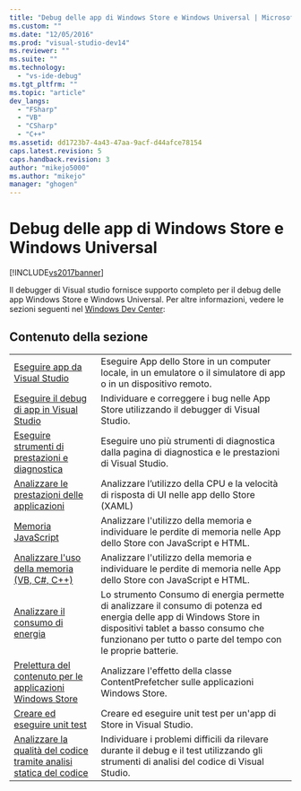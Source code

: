 ```yaml
---
title: "Debug delle app di Windows Store e Windows Universal | Microsoft Docs"
ms.custom: ""
ms.date: "12/05/2016"
ms.prod: "visual-studio-dev14"
ms.reviewer: ""
ms.suite: ""
ms.technology: 
  - "vs-ide-debug"
ms.tgt_pltfrm: ""
ms.topic: "article"
dev_langs: 
  - "FSharp"
  - "VB"
  - "CSharp"
  - "C++"
ms.assetid: dd1723b7-4a43-47aa-9acf-d44afce78154
caps.latest.revision: 5
caps.handback.revision: 3
author: "mikejo5000"
ms.author: "mikejo"
manager: "ghogen"
---
```

# Debug delle app di Windows Store e Windows Universal
[!INCLUDE[vs2017banner](../code-quality/includes/vs2017banner.md)]

Il debugger di Visual studio fornisce supporto completo per il debug delle app Windows Store e Windows Universal.  Per altre informazioni, vedere le sezioni seguenti nel [Windows Dev Center](http://go.microsoft.com/fwlink/?LinkId=254182):  
  
## Contenuto della sezione  
  
|||  
|-|-|  
|[Eseguire app da Visual Studio](../debugger/run-store-apps-from-visual-studio.md)|Eseguire App dello Store in un computer locale, in un emulatore o il simulatore di app o in un dispositivo remoto.|  
|[Eseguire il debug di app in Visual Studio](../debugger/debug-store-apps-in-visual-studio.md)|Individuare e correggere i bug nelle App Store utilizzando il debugger di Visual Studio.|  
|[Eseguire strumenti di prestazioni e diagnostica](../Topic/Run%20analysis%20tools%20from%20the%20Performance%20and%20Diagnostic%20page.md)|Eseguire uno più strumenti di diagnostica dalla pagina di diagnostica e le prestazioni di Visual Studio.|  
|[Analizzare le prestazioni delle applicazioni](../Topic/Analyze%20the%20performance%20of%20Windows%20Store%20apps%20using%20Visual%20Studio%20diagnostic%20tools.md)|Analizzare l’utilizzo della CPU e la velocità di risposta di UI nelle app dello Store \(XAML\)|  
|[Memoria JavaScript](../profiling/javascript-memory.md)|Analizzare l'utilizzo della memoria e individuare le perdite di memoria nelle App dello Store con JavaScript e HTML.|  
|[Analizzare l'uso della memoria \(VB, C\#, C\+\+\)](../profiling/memory-usage-without-debugging2.md)|Analizzare l'utilizzo della memoria e individuare le perdite di memoria nelle App dello Store con JavaScript e HTML.|  
|[Analizzare il consumo di energia](../profiling/analyze-energy-use-in-store-apps.md)|Lo strumento Consumo di energia permette di analizzare il consumo di potenza ed energia delle app di Windows Store in dispositivi tablet a basso consumo che funzionano per tutto o parte del tempo con le proprie batterie.|  
|[Prelettura del contenuto per le applicazioni Windows Store](../debugger/prefetch-content-for-windows-store-apps.md)|Analizzare l'effetto della classe ContentPrefetcher sulle applicazioni Windows Store.|  
|[Creare ed eseguire unit test](../test/create-and-run-unit-tests-for-a-store-app-in-visual-studio.md)|Creare ed eseguire unit test per un'app di Store in Visual Studio.|  
|[Analizzare la qualità del codice tramite analisi statica del codice](../test/analyze-the-code-quality-of-store-apps-using-visual-studio-static-code-analysis.md)|Individuare i problemi difficili da rilevare durante il debug e il test utilizzando gli strumenti di analisi del codice di Visual Studio.|